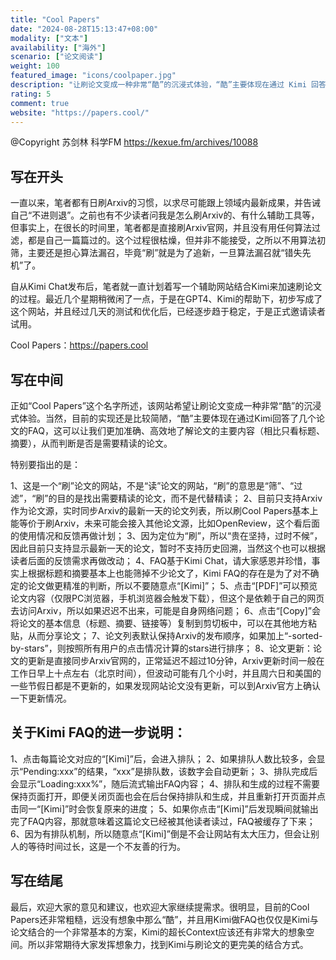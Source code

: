 ```yaml
---
title: "Cool Papers"
date: "2024-08-28T15:13:47+08:00"
modality: ["文本"]
availability: ["海外"]
scenario: ["论文阅读"]
weight: 100
featured_image: "icons/coolpaper.jpg"
description: "让刷论文变成一种非常“酷”的沉浸式体验，“酷”主要体现在通过 Kimi 回答了几个论文的FAQ"
rating: 5
comment: true
website: "https://papers.cool/"
---
```


@Copyright 苏剑林 科学FM https://kexue.fm/archives/10088

## 写在开头

一直以来，笔者都有日刷Arxiv的习惯，以求尽可能跟上领域内最新成果，并告诫自己“不进则退”。之前也有不少读者问我是怎么刷Arxiv的、有什么辅助工具等，但事实上，在很长的时间里，笔者都是直接刷Arxiv官网，并且没有用任何算法过滤，都是自己一篇篇过的。这个过程很枯燥，但并非不能接受，之所以不用算法初筛，主要还是担心算法漏召，毕竟“刷”就是为了追新，一旦算法漏召就“错失先机”了。

自从Kimi Chat发布后，笔者就一直计划着写一个辅助网站结合Kimi来加速刷论文的过程。最近几个星期稍微闲了一点，于是在GPT4、Kimi的帮助下，初步写成了这个网站，并且经过几天的测试和优化后，已经逐步趋于稳定，于是正式邀请读者试用。

Cool Papers：https://papers.cool

## 写在中间

正如“Cool Papers”这个名字所述，该网站希望让刷论文变成一种非常“酷”的沉浸式体验。当然，目前的实现还是比较简陋，“酷”主要体现在通过Kimi回答了几个论文的FAQ，这可以让我们更加准确、高效地了解论文的主要内容（相比只看标题、摘要），从而判断是否是需要精读的论文。

特别要指出的是：

1、这是一个“刷”论文的网站，不是“读”论文的网站，“刷”的意思是“筛”、“过滤”，“刷”的目的是找出需要精读的论文，而不是代替精读；
2、目前只支持Arxiv作为论文源，实时同步Arxiv的最新一天的论文列表，所以刷Cool Papers基本上能等价于刷Arxiv，未来可能会接入其他论文源，比如OpenReview，这个看后面的使用情况和反馈再做计划；
3、因为定位为“刷”，所以“贵在坚持，过时不候”，因此目前只支持显示最新一天的论文，暂时不支持历史回溯，当然这个也可以根据读者后面的反馈需求再做改动；
4、FAQ基于Kimi Chat，请大家感恩并珍惜，事实上根据标题和摘要基本上也能筛掉不少论文了，Kimi FAQ的存在是为了对不确定的论文做更精准的判断，所以不要随意点“[Kimi]”；
5、点击“[PDF]”可以预览论文内容（仅限PC浏览器，手机浏览器会触发下载），但这个是依赖于自己的网页去访问Arxiv，所以如果迟迟不出来，可能是自身网络问题；
6、点击“[Copy]”会将论文的基本信息（标题、摘要、链接等）复制到剪切板中，可以在其他地方粘贴，从而分享论文；
7、论文列表默认保持Arxiv的发布顺序，如果加上“-sorted-by-stars”，则按照所有用户的点击情况计算的stars进行排序；
8、论文更新：论文的更新是直接同步Arxiv官网的，正常延迟不超过10分钟，Arxiv更新时间一般在工作日早上十点左右（北京时间），但波动可能有几个小时，并且周六日和美国的一些节假日都是不更新的，如果发现网站论文没有更新，可以到Arxiv官方上确认一下更新情况。

## 关于Kimi FAQ的进一步说明：

1、点击每篇论文对应的“[Kimi]”后，会进入排队；
2、如果排队人数比较多，会显示“Pending:xxx”的结果，“xxx”是排队数，该数字会自动更新；
3、排队完成后会显示“Loading:xxx%”，随后流式输出FAQ内容；
4、排队和生成的过程不需要保持页面打开，即便关闭页面也会在后台保持排队和生成，并且重新打开页面并点击同一“[Kimi]”时会恢复原来的进度；
5、如果你点击“[Kimi]”后发现瞬间就输出完了FAQ内容，那就意味着这篇论文已经被其他读者读过，FAQ被缓存了下来；
6、因为有排队机制，所以随意点“[Kimi]”倒是不会让网站有太大压力，但会让别人的等待时间过长，这是一个不友善的行为。

## 写在结尾

最后，欢迎大家的意见和建议，也欢迎大家继续提需求。很明显，目前的Cool Papers还非常粗糙，远没有想象中那么“酷”，并且用Kimi做FAQ也仅仅是Kimi与论文结合的一个非常基本的方案，Kimi的超长Context应该还有非常大的想象空间。所以非常期待大家发挥想象力，找到Kimi与刷论文的更完美的结合方式。